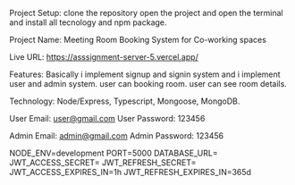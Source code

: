 Project Setup: clone the repository open the project and open the terminal and install all tecnology and npm package.

Project Name: Meeting Room Booking System for Co-working spaces

Live URL: https://asssignment-server-5.vercel.app/

Features: Basically i implement signup and signin system and i implement user and admin system. user can booking room. user can see room details.

Technology: Node/Express, Typescript, Mongoose, MongoDB.

User Email: user@gmail.com
User Password: 123456

Admin Email: admin@gmail.com
Admin Password: 123456

NODE_ENV=development
PORT=5000
DATABASE_URL=
JWT_ACCESS_SECRET=
JWT_REFRESH_SECRET=
JWT_ACCESS_EXPIRES_IN=1h
JWT_REFRESH_EXPIRES_IN=365d
